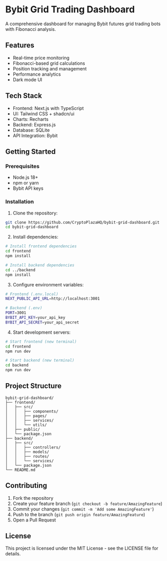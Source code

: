# Bybit Grid Trading Dashboard

A comprehensive dashboard for managing Bybit futures grid trading bots with Fibonacci analysis.

## Features

- Real-time price monitoring
- Fibonacci-based grid calculations
- Position tracking and management
- Performance analytics
- Dark mode UI

## Tech Stack

- Frontend: Next.js with TypeScript
- UI: Tailwind CSS + shadcn/ui
- Charts: Recharts
- Backend: Express.js
- Database: SQLite
- API Integration: Bybit

## Getting Started

### Prerequisites

- Node.js 18+
- npm or yarn
- Bybit API keys

### Installation

1. Clone the repository:
```bash
git clone https://github.com/CryptoPlazaHQ/bybit-grid-dashboard.git
cd bybit-grid-dashboard
```

2. Install dependencies:
```bash
# Install frontend dependencies
cd frontend
npm install

# Install backend dependencies
cd ../backend
npm install
```

3. Configure environment variables:
```bash
# Frontend (.env.local)
NEXT_PUBLIC_API_URL=http://localhost:3001

# Backend (.env)
PORT=3001
BYBIT_API_KEY=your_api_key
BYBIT_API_SECRET=your_api_secret
```

4. Start development servers:
```bash
# Start frontend (new terminal)
cd frontend
npm run dev

# Start backend (new terminal)
cd backend
npm run dev
```

## Project Structure

```
bybit-grid-dashboard/
├── frontend/
│   ├── src/
│   │   ├── components/
│   │   ├── pages/
│   │   ├── services/
│   │   └── utils/
│   ├── public/
│   └── package.json
├── backend/
│   ├── src/
│   │   ├── controllers/
│   │   ├── models/
│   │   ├── routes/
│   │   └── services/
│   └── package.json
└── README.md
```

## Contributing

1. Fork the repository
2. Create your feature branch (`git checkout -b feature/AmazingFeature`)
3. Commit your changes (`git commit -m 'Add some AmazingFeature'`)
4. Push to the branch (`git push origin feature/AmazingFeature`)
5. Open a Pull Request

## License

This project is licensed under the MIT License - see the LICENSE file for details.
